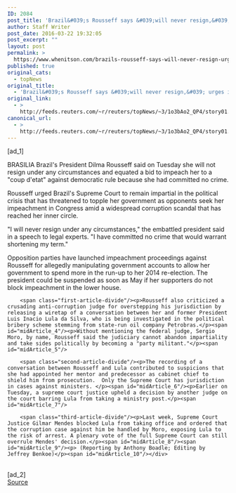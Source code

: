 ```yaml
---
ID: 2084
post_title: 'Brazil&#039;s Rousseff says &#039;will never resign,&#039; urges impartial courts'
author: Staff Writer
post_date: 2016-03-22 19:32:05
post_excerpt: ""
layout: post
permalink: >
  https://www.whenitson.com/brazils-rousseff-says-will-never-resign-urges-impartial-courts/
published: true
original_cats:
  - topNews
original_title:
  - 'Brazil&#039;s Rousseff says &#039;will never resign,&#039; urges impartial courts'
original_link:
  - >
    http://feeds.reuters.com/~r/reuters/topNews/~3/1o3bAo2_QP4/story01.htm
canonical_url:
  - >
    http://feeds.reuters.com/~r/reuters/topNews/~3/1o3bAo2_QP4/story01.htm
---
```

 [ad_1]
<br><div id="articleText">
<span id="midArticle_start"/>

<span class="focusParagraph" readability="4"><p><span class="articleLocation">BRASILIA</span> Brazil's President Dilma Rousseff said on Tuesday she will not resign under any circumstances and equated a bid to impeach her to a "coup d'etat" against democratic rule because she had committed no crime.</p></span><span id="midArticle_0"/><p>Rousseff urged Brazil's Supreme Court to remain impartial in the political crisis that has threatened to topple her government as opponents seek her impeachment in Congress amid a widespread corruption scandal that has reached her inner circle. </p><span id="midArticle_1"/><p>"I will never resign under any circumstances," the embattled president said in a speech to legal experts. "I have committed no crime that would warrant shortening my term."</p><span id="midArticle_2"/><p>Opposition parties have launched impeachment proceedings against Rousseff for allegedly manipulating government accounts to allow her government to spend more in the run-up to her 2014 re-election. The president could be suspended as soon as May if her supporters do not block impeachment in the lower house.</p><span id="midArticle_3"/>
        
        <span class="first-article-divide"/><p>Rousseff also criticized a crusading anti-corruption judge for overstepping his jurisdiction by releasing a wiretap of a conversation between her and former President Luis Inacio Lula da Silva, who is being investigated in the political bribery scheme stemming from state-run oil company Petrobras.</p><span id="midArticle_4"/><p>Without mentioning the federal judge, Sergio Moro, by name, Rousseff said the judiciary cannot abandon impartiality and take sides politically by becoming a "party militant."</p><span id="midArticle_5"/>
        
        <span class="second-article-divide"/><p>The recording of a conversation between Rousseff and Lula contributed to suspicions that she had appointed her mentor and predecessor as cabinet chief to shield him from prosecution.  Only the Supreme Court has jurisdiction in cases against ministers. </p><span id="midArticle_6"/><p>Earlier on Tuesday, a supreme court justice upheld a decision by another judge on the court barring Lula from taking a ministry post.</p><span id="midArticle_7"/>
        
        <span class="third-article-divide"/><p>Last week, Supreme Court Justice Gilmar Mendes blocked Lula from taking office and ordered that the corruption case against him be handled by Moro, exposing Lula to the risk of arrest. A plenary vote of the full Supreme Court can still overrule Mendes' decision.</p><span id="midArticle_8"/><span id="midArticle_9"/><p> (Reporting by Anthony Boadle; Editing by Jeffrey Benkoe)</p><span id="midArticle_10"/></div>
<br>[ad_2]
<br><a href="http://feeds.reuters.com/~r/reuters/topNews/~3/1o3bAo2_QP4/story01.htm">Source </a>